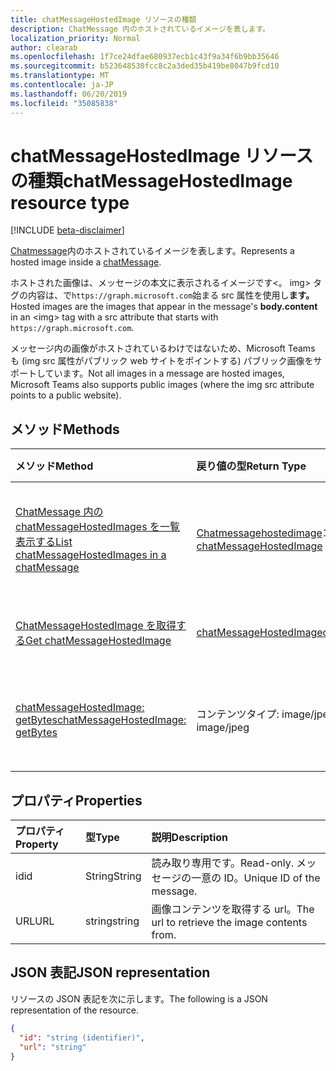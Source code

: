 ```yaml
---
title: chatMessageHostedImage リソースの種類
description: ChatMessage 内のホストされているイメージを表します。
localization_priority: Normal
author: clearab
ms.openlocfilehash: 1f7ce24dfae680937ecb1c43f9a34f6b9bb35646
ms.sourcegitcommit: b523648530fcc8c2a3ded35b419be8047b9fcd10
ms.translationtype: MT
ms.contentlocale: ja-JP
ms.lasthandoff: 06/20/2019
ms.locfileid: "35085838"
---
```

# <a name="chatmessagehostedimage-resource-type"></a><span data-ttu-id="14da3-103">chatMessageHostedImage リソースの種類</span><span class="sxs-lookup"><span data-stu-id="14da3-103">chatMessageHostedImage resource type</span></span>

[!INCLUDE [beta-disclaimer](../../includes/beta-disclaimer.md)]

<span data-ttu-id="14da3-104">[Chatmessage](../resources/chatmessage.md)内のホストされているイメージを表します。</span><span class="sxs-lookup"><span data-stu-id="14da3-104">Represents a hosted image inside a [chatMessage](../resources/chatmessage.md).</span></span>

<span data-ttu-id="14da3-105">ホストされた画像は、メッセージの本文に表示されるイメージです\<。 img> タグの内容は、で`https://graph.microsoft.com`始まる src 属性を使用し**ます。**</span><span class="sxs-lookup"><span data-stu-id="14da3-105">Hosted images are the images that appear in the message's **body.content** in an \<img> tag with a src attribute that starts with `https://graph.microsoft.com`.</span></span>

<span data-ttu-id="14da3-106">メッセージ内の画像がホストされているわけではないため、Microsoft Teams も (img src 属性がパブリック web サイトをポイントする) パブリック画像をサポートしています。</span><span class="sxs-lookup"><span data-stu-id="14da3-106">Not all images in a message are hosted images, Microsoft Teams also supports public images (where the img src attribute points to a public website).</span></span>

## <a name="methods"></a><span data-ttu-id="14da3-107">メソッド</span><span class="sxs-lookup"><span data-stu-id="14da3-107">Methods</span></span>

| <span data-ttu-id="14da3-108">メソッド</span><span class="sxs-lookup"><span data-stu-id="14da3-108">Method</span></span>       | <span data-ttu-id="14da3-109">戻り値の型</span><span class="sxs-lookup"><span data-stu-id="14da3-109">Return Type</span></span>  |<span data-ttu-id="14da3-110">説明</span><span class="sxs-lookup"><span data-stu-id="14da3-110">Description</span></span>|
|:---------------|:--------|:----------|
|[<span data-ttu-id="14da3-111">ChatMessage 内の chatMessageHostedImages を一覧表示する</span><span class="sxs-lookup"><span data-stu-id="14da3-111">List chatMessageHostedImages in a chatMessage</span></span>](../api/chatmessagehostedimage-list-hostedimages.md) | <span data-ttu-id="14da3-112">[Chatmessagehostedimage](chatmessagehostedimage.md)コレクション</span><span class="sxs-lookup"><span data-stu-id="14da3-112">[chatMessageHostedImage](chatmessagehostedimage.md) collection</span></span> | <span data-ttu-id="14da3-113">**Chatmessage**でホストされているすべての画像のリスト。</span><span class="sxs-lookup"><span data-stu-id="14da3-113">List of all hosted images in a **chatMessage**.</span></span>|
|[<span data-ttu-id="14da3-114">ChatMessageHostedImage を取得する</span><span class="sxs-lookup"><span data-stu-id="14da3-114">Get chatMessageHostedImage</span></span>](../api/chatmessagehostedimage-get.md) | [<span data-ttu-id="14da3-115">chatMessageHostedImage</span><span class="sxs-lookup"><span data-stu-id="14da3-115">chatMessageHostedImage</span></span>](chatmessagehostedimage.md) | <span data-ttu-id="14da3-116">1つのホストイメージを取得します。</span><span class="sxs-lookup"><span data-stu-id="14da3-116">Get a single hosted image.</span></span>|
|[<span data-ttu-id="14da3-117">chatMessageHostedImage: getBytes</span><span class="sxs-lookup"><span data-stu-id="14da3-117">chatMessageHostedImage: getBytes</span></span>](../api/chatmessagehostedimage-getbytes.md) | <span data-ttu-id="14da3-118">コンテンツタイプ: image/jpeg</span><span class="sxs-lookup"><span data-stu-id="14da3-118">Content-type: image/jpeg</span></span> | <span data-ttu-id="14da3-119">ホストされているイメージの生バイトを取得します。</span><span class="sxs-lookup"><span data-stu-id="14da3-119">Get the raw bytes of the hosted image.</span></span>|

## <a name="properties"></a><span data-ttu-id="14da3-120">プロパティ</span><span class="sxs-lookup"><span data-stu-id="14da3-120">Properties</span></span>

| <span data-ttu-id="14da3-121">プロパティ</span><span class="sxs-lookup"><span data-stu-id="14da3-121">Property</span></span>     | <span data-ttu-id="14da3-122">型</span><span class="sxs-lookup"><span data-stu-id="14da3-122">Type</span></span>   |<span data-ttu-id="14da3-123">説明</span><span class="sxs-lookup"><span data-stu-id="14da3-123">Description</span></span>|
|:---------------|:--------|:----------|
|<span data-ttu-id="14da3-124">id</span><span class="sxs-lookup"><span data-stu-id="14da3-124">id</span></span>|<span data-ttu-id="14da3-125">String</span><span class="sxs-lookup"><span data-stu-id="14da3-125">String</span></span>| <span data-ttu-id="14da3-126">読み取り専用です。</span><span class="sxs-lookup"><span data-stu-id="14da3-126">Read-only.</span></span> <span data-ttu-id="14da3-127">メッセージの一意の ID。</span><span class="sxs-lookup"><span data-stu-id="14da3-127">Unique ID of the message.</span></span>|
|<span data-ttu-id="14da3-128">URL</span><span class="sxs-lookup"><span data-stu-id="14da3-128">URL</span></span>| <span data-ttu-id="14da3-129">string</span><span class="sxs-lookup"><span data-stu-id="14da3-129">string</span></span> | <span data-ttu-id="14da3-130">画像コンテンツを取得する url。</span><span class="sxs-lookup"><span data-stu-id="14da3-130">The url to retrieve the image contents from.</span></span>|

## <a name="json-representation"></a><span data-ttu-id="14da3-131">JSON 表記</span><span class="sxs-lookup"><span data-stu-id="14da3-131">JSON representation</span></span>

<span data-ttu-id="14da3-132">リソースの JSON 表記を次に示します。</span><span class="sxs-lookup"><span data-stu-id="14da3-132">The following is a JSON representation of the resource.</span></span>

<!-- {
  "blockType": "resource",
  "baseType": "microsoft.graph.entity",
  "@odata.type": "microsoft.graph.chatMessageHostedImage"
}-->

```json
{
  "id": "string (identifier)",
  "url": "string"
}

```

<!-- uuid: 8fcb5dbc-d5aa-4681-8e31-b001d5168d79
2015-10-25 14:57:30 UTC -->
<!--
{
  "type": "#page.annotation",
  "description": "chat message resource",
  "keywords": "",
  "section": "documentation",
  "tocPath": "",
  "suppressions": [
    "Error: /api-reference/beta/resources/chatmessage.md:\r\n      Exception processing links.\r\n    System.ArgumentException: Link Definition was null. Link text: !INCLUDE [beta-disclaimer](../../includes/beta-disclaimer.md)\r\n      at ApiDoctor.Validation.DocFile.get_LinkDestinations()\r\n      at ApiDoctor.Validation.DocSet.ValidateLinks(Boolean includeWarnings, String[] relativePathForFiles, IssueLogger issues, Boolean requireFilenameCaseMatch, Boolean printOrphanedFiles)"
  ]
}
-->
